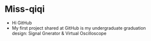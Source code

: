 # Miss-qiqi
*  Hi GitHub
*  My first project shared at GitHub is my undergraduate graduation design: Signal Gnerator & Virtual Oscilloscope 
